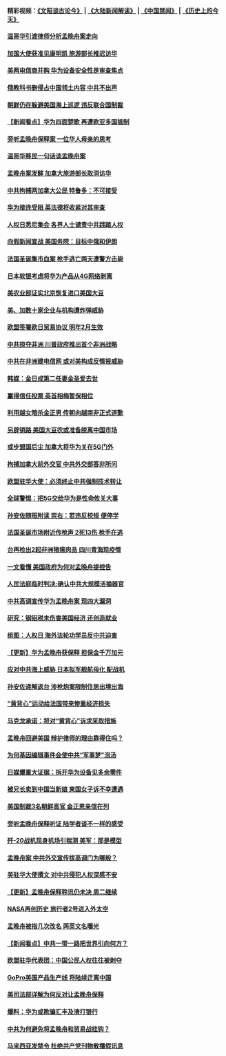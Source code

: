 #### 精彩视频：[《文昭谈古论今》](https://github.com/gfw-breaker/wenzhao/blob/master/README.md?t=12151531) | [《大陆新闻解读》](https://github.com/gfw-breaker/ntdtv-comedy/blob/master/README.md?t=12151531) | [《中国禁闻》](https://github.com/gfw-breaker/ntdtv-news/blob/master/README.md?t=12151531) | [《历史上的今天》](https://github.com/gfw-breaker/today-in-history/blob/master/README.md?t=12151531) 

#### [温哥华引渡律师分析孟晚舟案走向](../pages/nsc418/n10911970.md?t=12151531) 

#### [加国大使获准见康明凯 旅游部长推迟访华](../pages/nsc418/n10912174.md?t=12151531) 

#### [美两电信商并购 华为设备安全性是审查焦点](../pages/nsc418/n10911931.md?t=12151531) 

#### [俄教科书删侵占中国领土内容 中共不出声](../pages/nsc418/n10911833.md?t=12151531) 

#### [朝鲜仍在躲避美国海上巡逻 违反联合国制裁](../pages/nsc418/n10911824.md?t=12151531) 

#### [【新闻看点】华为四面楚歌 再遭欧亚多国抵制](../pages/nsc418/n10911314.md?t=12151531) 

#### [旁听孟晚舟保释案 一位华人母亲的思考](../pages/nsc418/n10911766.md?t=12151531) 

#### [温哥华移民一句话谈孟晚舟案](../pages/nsc418/n10911793.md?t=12151531) 

#### [孟晚舟案发酵 加拿大旅游部长取消访华](../pages/nsc418/n10911719.md?t=12151531) 

#### [中共拘捕两加拿大公民 特鲁多：不可接受](../pages/nsc418/n10911648.md?t=12151531) 

#### [华为接连受阻 英法德将收紧对其审查](../pages/nsc418/n10911004.md?t=12151531) 

#### [人权日悉尼集会 各界人士谴责中共践踏人权](../pages/nsc418/n10910874.md?t=12151531) 

#### [向假新闻宣战 美国务院：目标中俄和伊朗](../pages/nsc418/n10909483.md?t=12151531) 

#### [法国圣诞集市血案 枪手逃亡两天遭警方击毙](../pages/nsc418/n10909711.md?t=12151531) 

#### [日本软银考虑将华为产品从4G网络剥离](../pages/nsc418/n10909502.md?t=12151531) 

#### [美农业部证实北京恢复进口美国大豆](../pages/nsc418/n10909553.md?t=12151531) 

#### [美、加数十家企业与机构遭炸弹威胁](../pages/nsc418/n10909561.md?t=12151531) 

#### [欧盟签署欧日贸易协议  明年2月生效](../pages/nsc418/n10909022.md?t=12151531) 

#### [中共掠夺非洲 川普政府推出首个非洲战略](../pages/nsc418/n10909107.md?t=12151531) 

#### [中共在非洲建电信网 或对美构成反情报威胁](../pages/nsc418/n10908572.md?t=12151531) 

#### [韩媒：金日成第二任妻金圣爱去世](../pages/nsc418/n10907348.md?t=12151531) 

#### [赢得信任投票 英首相梅暂保相位](../pages/nsc418/n10907229.md?t=12151531) 

#### [利用越女暗杀金正男 传朝向越南非正式道歉](../pages/nsc418/n10907137.md?t=12151531) 

#### [另辟销路 美国大豆农或准备脱离中国市场](../pages/nsc418/n10906755.md?t=12151531) 

#### [或步盟国后尘 加拿大将华为关在5G门外](../pages/nsc418/n10906948.md?t=12151531) 

#### [拘捕加拿大前外交官 中共外交部答非所问](../pages/nsc418/n10906805.md?t=12151531) 

#### [欧盟驻华大使：必须终止中共强制技术转让](../pages/nsc418/n10906425.md?t=12151531) 

#### [全球警惕：把5G交给华为是性命攸关大事](../pages/nsc418/n10906129.md?t=12151531) 

#### [孙安佐随班附读 崇右：若违反校规 便停学](../pages/nsc418/n10906519.md?t=12151531) 

#### [法国圣诞市场附近传枪声 2死13伤 枪手在逃](../pages/nsc418/n10906474.md?t=12151531) 

#### [台再检出2起非洲猪瘟肉品 四川青海现疫情](../pages/nsc418/n10905719.md?t=12151531) 

#### [一文看懂 美国政府为何对孟晚舟提控告](../pages/nsc418/n10904250.md?t=12151531) 

#### [人民法庭临时判决:确认中共大规模活摘器官](../pages/nsc418/n10905079.md?t=12151531) 

#### [中共高调宣传华为孟晚舟案 现四大漏洞](../pages/nsc418/n10904788.md?t=12151531) 

#### [研究：钢铝税未伤害美国经济 还创造就业](../pages/nsc418/n10904853.md?t=12151531) 

#### [组图：人权日 海外法轮功学员反中共迫害](../pages/nsc418/n10903703.md?t=12151531) 

#### [【更新】华为孟晚舟获保释 担保金千万加元](../pages/nsc418/n10904401.md?t=12151531) 

#### [应对中共海上威胁 日本拟军舰航母化 配战机](../pages/nsc418/n10904429.md?t=12151531) 

#### [孙安佐递解返台 涉枪炮案限制住居出境出海](../pages/nsc418/n10904508.md?t=12151531) 

#### [“黄背心”运动给法国带来惨重经济损失](../pages/nsc418/n10904100.md?t=12151531) 

#### [马克龙承诺：将对“黄背心”诉求采取措施](../pages/nsc418/n10904057.md?t=12151531) 

#### [孟晚舟回避美国 辩护律师的理由靠得住吗？](../pages/nsc418/n10903337.md?t=12151531) 

#### [为何基因编辑事件会使中共“军事梦”泡汤](../pages/nsc418/n10901955.md?t=12151531) 

#### [日媒爆重大证据：拆开华为设备见多余零件](../pages/nsc418/n10903419.md?t=12151531) 

#### [被兄长卖到中国当新娘 柬国女子诉不幸遭遇](../pages/nsc418/n10903571.md?t=12151531) 

#### [美国制裁3名朝鲜高官 金正恩亲信在列](../pages/nsc418/n10903139.md?t=12151531) 

#### [旁听孟晚舟保释听证 陆学者谈不一样的感受](../pages/nsc418/n10903199.md?t=12151531) 

#### [歼-20战机现身机场引揣测 美军：那是模型](../pages/nsc418/n10903152.md?t=12151531) 

#### [孟晚舟案 中共外交宣传拔高调门为哪般？](../pages/nsc418/n10902536.md?t=12151531) 

#### [美驻华大使撰文 对中共侵犯人权深感不安](../pages/nsc418/n10902576.md?t=12151531) 

#### [【更新】孟晚舟保释聆讯仍未决 周二继续](../pages/nsc418/n10902280.md?t=12151531) 

#### [NASA再创历史 旅行者2号进入外太空](../pages/nsc418/n10902186.md?t=12151531) 

#### [孟晚舟被指几次改名 两英文名曝光](../pages/nsc418/n10902460.md?t=12151531) 

#### [【新闻看点】中共一带一路把世界引向何方？](../pages/nsc418/n10902174.md?t=12151531) 

#### [欧盟驻华代表团：中国公民人权往往被剥夺](../pages/nsc418/n10902220.md?t=12151531) 

#### [GoPro美国产品生产线 将陆续迁离中国](../pages/nsc418/n10902041.md?t=12151531) 

#### [美司法部详解为何反对让孟晚舟保释](../pages/nsc418/n10902113.md?t=12151531) 

#### [爆料：华为或欺骗汇丰及渣打银行](../pages/nsc418/n10902104.md?t=12151531) 

#### [中共为何避免将孟晚舟和贸易战挂钩？](../pages/nsc418/n10901942.md?t=12151531) 

#### [马来西亚发禁令 杜绝共产党刊物散播假讯息](../pages/nsc418/n10901784.md?t=12151531) 

